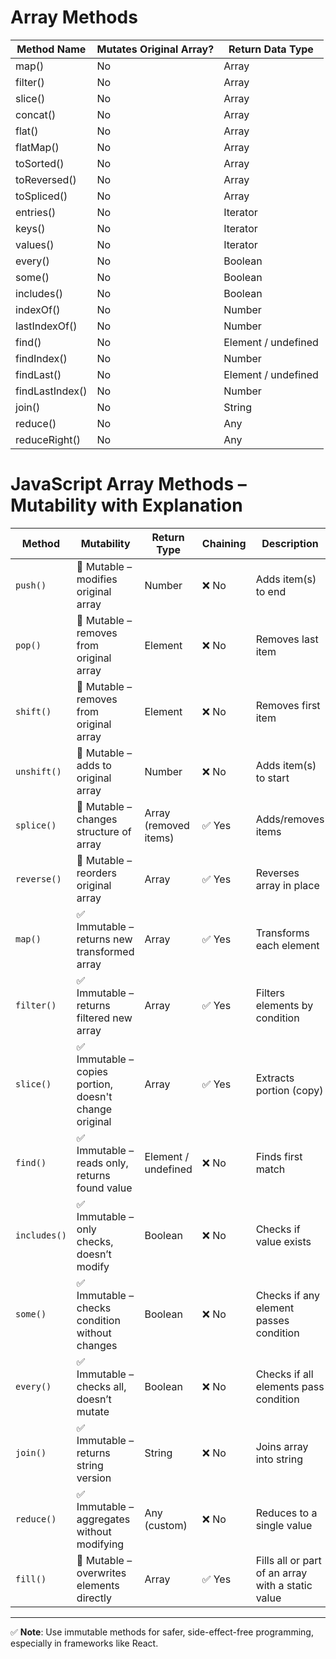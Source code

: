 # Array Methods



| Method Name       | Mutates Original Array? | Return Data Type |
|-------------------|-------------------------|------------------|
| map()             | No                      | Array            |
| filter()          | No                      | Array            |
| slice()           | No                      | Array            |
| concat()          | No                      | Array            |
| flat()            | No                      | Array            |
| flatMap()         | No                      | Array            |
| toSorted()        | No                      | Array            |
| toReversed()      | No                      | Array            |
| toSpliced()       | No                      | Array            |
| entries()         | No                      | Iterator         |
| keys()            | No                      | Iterator         |
| values()          | No                      | Iterator         |
| every()           | No                      | Boolean          |
| some()            | No                      | Boolean          |
| includes()        | No                      | Boolean          |
| indexOf()         | No                      | Number           |
| lastIndexOf()     | No                      | Number           |
| find()            | No                      | Element / undefined |
| findIndex()       | No                      | Number           |
| findLast()        | No                      | Element / undefined |
| findLastIndex()   | No                      | Number           |
| join()            | No                      | String           |
| reduce()          | No                      | Any              |
| reduceRight()     | No                      | Any              |



# JavaScript Array Methods – Mutability with Explanation

| Method        | Mutability                  | Return Type           | Chaining       | Description                      |
|---------------|----------------------------------------|------------------------|----------------|----------------------------------------------------|
| `push()`      | 🔁 Mutable – modifies original array   | Number             | ❌ No          | Adds item(s) to end                               |
| `pop()`       | 🔁 Mutable – removes from original array | Element          | ❌ No          | Removes last item                                 |
| `shift()`     | 🔁 Mutable – removes from original array | Element          | ❌ No          | Removes first item                                |
| `unshift()`   | 🔁 Mutable – adds to original array    | Number            | ❌ No          | Adds item(s) to start                             |
| `splice()`    | 🔁 Mutable – changes structure of array | Array (removed items) | ✅ Yes     | Adds/removes items                                |
| `reverse()`   | 🔁 Mutable – reorders original array   | Array                  | ✅ Yes     | Reverses array in place                           |
| `map()`       | ✅ Immutable – returns new transformed array | Array             | ✅ Yes     | Transforms each element                           |
| `filter()`    | ✅ Immutable – returns filtered new array | Array                | ✅ Yes  | Filters elements by condition                     |
| `slice()`     | ✅ Immutable – copies portion, doesn't change original | Array | ✅ Yes       | Extracts portion (copy)                           |
| `find()`      | ✅ Immutable – reads only, returns found value | Element / undefined | ❌ No  | Finds first match                                 |
| `includes()`  | ✅ Immutable – only checks, doesn’t modify | Boolean            | ❌ No       | Checks if value exists                            |
| `some()`      | ✅ Immutable – checks condition without changes | Boolean        | ❌ No      | Checks if any element passes condition            |
| `every()`     | ✅ Immutable – checks all, doesn’t mutate | Boolean             | ❌ No       | Checks if all elements pass condition             |
| `join()`      | ✅ Immutable – returns string version  | String                 | ❌ No       | Joins array into string                           |
| `reduce()`    | ✅ Immutable – aggregates without modifying | Any (custom)      | ❌ No       | Reduces to a single value                         |
| `fill()`      | 🔁 Mutable – overwrites elements directly | Array              | ✅ Yes      | Fills all or part of an array with a static value |

---

✅ **Note**: Use immutable methods for safer, side-effect-free programming, especially in frameworks like React.
